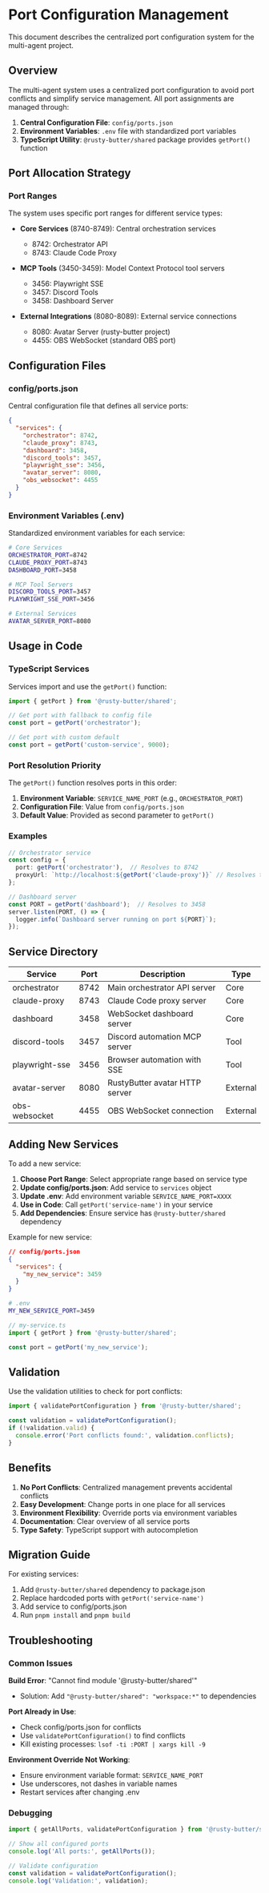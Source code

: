 # Port Configuration Management

This document describes the centralized port configuration system for the multi-agent project.

## Overview

The multi-agent system uses a centralized port configuration to avoid port conflicts and simplify service management. All port assignments are managed through:

1. **Central Configuration File**: `config/ports.json`
2. **Environment Variables**: `.env` file with standardized port variables
3. **TypeScript Utility**: `@rusty-butter/shared` package provides `getPort()` function

## Port Allocation Strategy

### Port Ranges

The system uses specific port ranges for different service types:

- **Core Services** (8740-8749): Central orchestration services
  - 8742: Orchestrator API
  - 8743: Claude Code Proxy
  
- **MCP Tools** (3450-3459): Model Context Protocol tool servers
  - 3456: Playwright SSE
  - 3457: Discord Tools
  - 3458: Dashboard Server
  
- **External Integrations** (8080-8089): External service connections
  - 8080: Avatar Server (rusty-butter project)
  - 4455: OBS WebSocket (standard OBS port)

## Configuration Files

### config/ports.json

Central configuration file that defines all service ports:

```json
{
  "services": {
    "orchestrator": 8742,
    "claude_proxy": 8743,
    "dashboard": 3458,
    "discord_tools": 3457,
    "playwright_sse": 3456,
    "avatar_server": 8080,
    "obs_websocket": 4455
  }
}
```

### Environment Variables (.env)

Standardized environment variables for each service:

```bash
# Core Services
ORCHESTRATOR_PORT=8742
CLAUDE_PROXY_PORT=8743
DASHBOARD_PORT=3458

# MCP Tool Servers
DISCORD_TOOLS_PORT=3457
PLAYWRIGHT_SSE_PORT=3456

# External Services
AVATAR_SERVER_PORT=8080
```

## Usage in Code

### TypeScript Services

Services import and use the `getPort()` function:

```typescript
import { getPort } from '@rusty-butter/shared';

// Get port with fallback to config file
const port = getPort('orchestrator');

// Get port with custom default
const port = getPort('custom-service', 9000);
```

### Port Resolution Priority

The `getPort()` function resolves ports in this order:

1. **Environment Variable**: `SERVICE_NAME_PORT` (e.g., `ORCHESTRATOR_PORT`)
2. **Configuration File**: Value from `config/ports.json`
3. **Default Value**: Provided as second parameter to `getPort()`

### Examples

```typescript
// Orchestrator service
const config = {
  port: getPort('orchestrator'),  // Resolves to 8742
  proxyUrl: `http://localhost:${getPort('claude-proxy')}` // Resolves to :8743
};

// Dashboard server
const PORT = getPort('dashboard');  // Resolves to 3458
server.listen(PORT, () => {
  logger.info(`Dashboard server running on port ${PORT}`);
});
```

## Service Directory

| Service | Port | Description | Type |
|---------|------|-------------|------|
| orchestrator | 8742 | Main orchestrator API server | Core |
| claude-proxy | 8743 | Claude Code proxy server | Core |
| dashboard | 3458 | WebSocket dashboard server | Core |
| discord-tools | 3457 | Discord automation MCP server | Tool |
| playwright-sse | 3456 | Browser automation with SSE | Tool |
| avatar-server | 8080 | RustyButter avatar HTTP server | External |
| obs-websocket | 4455 | OBS WebSocket connection | External |

## Adding New Services

To add a new service:

1. **Choose Port Range**: Select appropriate range based on service type
2. **Update config/ports.json**: Add service to `services` object
3. **Update .env**: Add environment variable `SERVICE_NAME_PORT=XXXX`
4. **Use in Code**: Call `getPort('service-name')` in your service
5. **Add Dependencies**: Ensure service has `@rusty-butter/shared` dependency

Example for new service:

```json
// config/ports.json
{
  "services": {
    "my_new_service": 3459
  }
}
```

```bash
# .env
MY_NEW_SERVICE_PORT=3459
```

```typescript
// my-service.ts
import { getPort } from '@rusty-butter/shared';

const port = getPort('my_new_service');
```

## Validation

Use the validation utilities to check for port conflicts:

```typescript
import { validatePortConfiguration } from '@rusty-butter/shared';

const validation = validatePortConfiguration();
if (!validation.valid) {
  console.error('Port conflicts found:', validation.conflicts);
}
```

## Benefits

1. **No Port Conflicts**: Centralized management prevents accidental conflicts
2. **Easy Development**: Change ports in one place for all services
3. **Environment Flexibility**: Override ports via environment variables
4. **Documentation**: Clear overview of all service ports
5. **Type Safety**: TypeScript support with autocompletion

## Migration Guide

For existing services:

1. Add `@rusty-butter/shared` dependency to package.json
2. Replace hardcoded ports with `getPort('service-name')`
3. Add service to config/ports.json
4. Run `pnpm install` and `pnpm build`

## Troubleshooting

### Common Issues

**Build Error**: "Cannot find module '@rusty-butter/shared'"
- Solution: Add `"@rusty-butter/shared": "workspace:*"` to dependencies

**Port Already in Use**: 
- Check config/ports.json for conflicts
- Use `validatePortConfiguration()` to find conflicts
- Kill existing processes: `lsof -ti :PORT | xargs kill -9`

**Environment Override Not Working**:
- Ensure environment variable format: `SERVICE_NAME_PORT`
- Use underscores, not dashes in variable names
- Restart services after changing .env

### Debugging

```typescript
import { getAllPorts, validatePortConfiguration } from '@rusty-butter/shared';

// Show all configured ports
console.log('All ports:', getAllPorts());

// Validate configuration
const validation = validatePortConfiguration();
console.log('Validation:', validation);
```